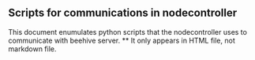 ## Scripts for communications in nodecontroller

This document enumulates python scripts that the nodecontroller uses to communicate with beehive server.
** It only appears in HTML file, not markdown file.

<!-- EXTERNAL LINK TO CODE "../nc-wag-os/waggled/Communications/communications_main.py" -->

<!-- EXTERNAL LINK TO CODE "../nc-wag-os/waggled/Communications/internal_communicator.py" -->

<!-- EXTERNAL LINK TO CODE "../nc-wag-os/waggled/Communications/external_communicator.py" -->

<!-- EXTERNAL LINK TO CODE "../nc-wag-os/waggled/NC/msg_handler.py" -->

<!-- EXTERNAL LINK TO CODE "../nc-wag-os/waggled/DataCache/Data_Cache.py" -->
